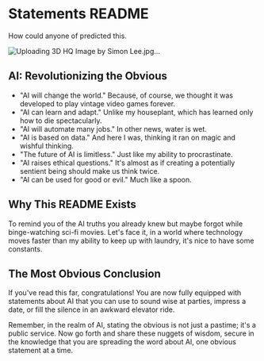 # Statements README
How could anyone of predicted this. 

![Uploading 3D HQ Image by Simon Lee.jpg…]()

## AI: Revolutionizing the Obvious

- "AI will change the world." Because, of course, we thought it was developed to play vintage video games forever.
- "AI can learn and adapt." Unlike my houseplant, which has learned only how to die spectacularly.
- "AI will automate many jobs." In other news, water is wet.
- "AI is based on data." And here I was, thinking it ran on magic and wishful thinking.
- "The future of AI is limitless." Just like my ability to procrastinate.
- "AI raises ethical questions." It's almost as if creating a potentially sentient being should make us think twice.
- "AI can be used for good or evil." Much like a spoon.

## Why This README Exists

To remind you of the AI truths you already knew but maybe forgot while binge-watching sci-fi movies. Let's face it, in a world where technology moves faster than my ability to keep up with laundry, it's nice to have some constants.

## The Most Obvious Conclusion

If you've read this far, congratulations! You are now fully equipped with statements about AI that you can use to sound wise at parties, impress a date, or fill the silence in an awkward elevator ride.

Remember, in the realm of AI, stating the obvious is not just a pastime; it's a public service. Now go forth and share these nuggets of wisdom, secure in the knowledge that you are spreading the word about AI, one obvious statement at a time.

